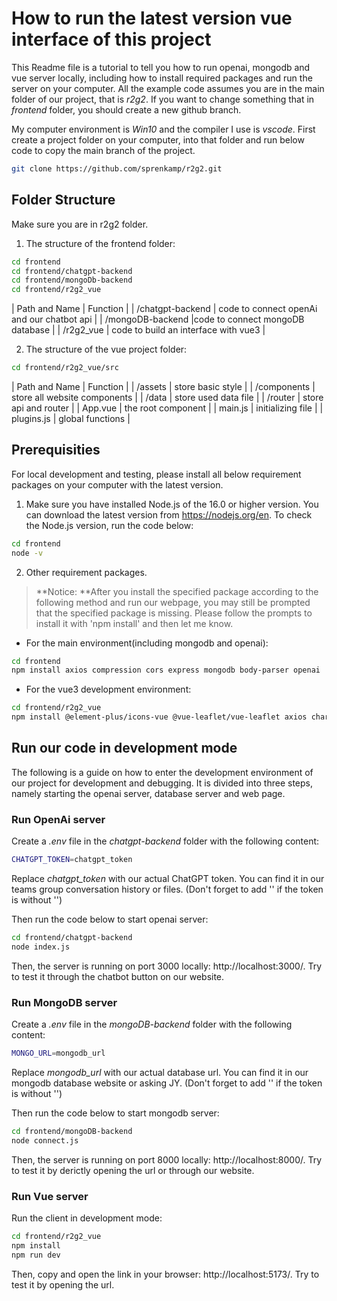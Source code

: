 # How to run the latest version vue interface of this project

This Readme file is a tutorial to tell you how to run openai, mongodb and vue server locally, including how to install required packages and run the server on your computer. All the example code assumes you are in the main folder of our project, that is *r2g2*. If you want to change something that in *frontend* folder, you should create a new github branch.

My computer environment is *Win10* and the compiler I use is *vscode*. First create a project folder on your computer, into that folder and run below code to copy the main branch of the project.

```sh
git clone https://github.com/sprenkamp/r2g2.git
```

## Folder Structure
Make sure you are in r2g2 folder.

1. The structure of the frontend folder:

```sh
cd frontend
cd frontend/chatgpt-backend
cd frontend/mongoDb-backend
cd frontend/r2g2_vue
```
| Path and Name | Function |
| /chatgpt-backend | code to connect openAi and our chatbot api |
| /mongoDB-backend |code to connect mongoDB database |
| /r2g2_vue        | code to build an interface with vue3 |

2. The structure of the vue project folder:

```sh
cd frontend/r2g2_vue/src
```
| Path and Name | Function |
| /assets | store basic style |
| /components | store all website components |
| /data | store used data file |
| /router | store api and router |
| App.vue | the root component |
| main.js | initializing file |
| plugins.js | global functions |

## Prerequisities

For local development and testing, please install all below requirement packages on your computer with the latest version.

1. Make sure you have installed Node.js of the 16.0 or higher version. You can download the latest version from https://nodejs.org/en. To check the Node.js version, run the code below:

```sh
cd frontend
node -v
```

2. Other requirement packages. 
> **Notice: **After you install the specified package according to the following method and run our webpage, you may still be prompted that the specified package is missing. Please follow the prompts to install it with 'npm install' and then let me know.

- For the main environment(including mongodb and openai):

```sh
cd frontend
npm install axios compression cors express mongodb body-parser openai
```

- For the vue3 development environment:

```sh
cd frontend/r2g2_vue
npm install @element-plus/icons-vue @vue-leaflet/vue-leaflet axios chart.js chartjs-adapter-date-fns echarts element-plus leaflet vue vue-chartjs vue-i18n vue-leaflet vue-loading-overlay vue-router
```

## Run our code in development mode
The following is a guide on how to enter the development environment of our project for development and debugging. It is divided into three steps, namely starting the openai server, database server and web page.

### Run OpenAi server

Create a *.env* file in the *chatgpt-backend* folder with the following content:
```sh
CHATGPT_TOKEN=chatgpt_token
```
Replace *chatgpt_token* with our actual ChatGPT token. You can find it in our teams group conversation history or files. (Don't forget to add '' if the token is without '')

Then run the code below to start openai server:
```sh
cd frontend/chatgpt-backend
node index.js
```

Then, the server is running on port 3000 locally: http://localhost:3000/. Try to test it through the chatbot button on our website.

### Run MongoDB server

Create a *.env* file in the *mongoDB-backend* folder with the following content:
```sh
MONGO_URL=mongodb_url
```
Replace *mongodb_url* with our actual database url. You can find it in our mongodb database website or asking JY. (Don't forget to add '' if the token is without '')

Then run the code below to start mongodb server:
```sh
cd frontend/mongoDB-backend
node connect.js
```

Then, the server is running on port 8000 locally: http://localhost:8000/. Try to test it by derictly opening the url or through our website.

### Run Vue server

Run the client in development mode:

```sh
cd frontend/r2g2_vue
npm install
npm run dev
```

Then, copy and open the link in your browser: http://localhost:5173/. Try to test it by opening the url.
